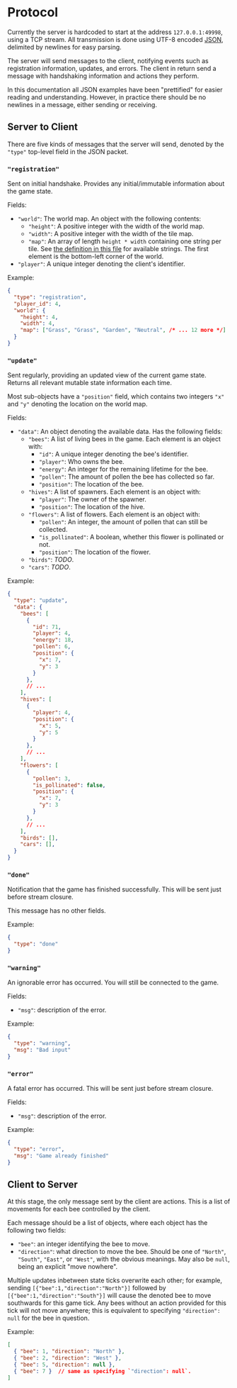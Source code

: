 # Protocol

Currently the server is hardcoded to start
at the address `127.0.0.1:49998`, using a TCP stream. 
All transmission is done using UTF-8 encoded 
[JSON](https://www.json.org/json-en.html),
delimited by newlines for easy parsing.

The server will send messages to the client,
notifying events such as registration information, updates, and errors.
The client in return send a message
with handshaking information and actions they perform.

In this documentation all JSON examples have been "prettified"
for easier reading and understanding.
However, in practice there should be no newlines in a message,
either sending or receiving.

## Server to Client

There are five kinds of messages that the server will send,
denoted by the `"type"` top-level field in the JSON packet.

### `"registration"`

Sent on initial handshake.
Provides any initial/immutable information about the game state.

Fields:

- `"world"`: The world map. An object with the following contents:
  - `"height"`: A positive integer with the width of the world map.
  - `"width"`: A positive integer with the width of the tile map.
  - `"map"`: An array of length `height * width` containing one string per tile.
    See [the definition in this file](src/game/world.rs) for available strings.
    The first element is the bottom-left corner of the world.
- `"player"`: A unique integer denoting the client's identifier.

Example:

```json
{
  "type": "registration",
  "player_id": 4,
  "world": {
    "height": 4,
    "width": 4,
    "map": ["Grass", "Grass", "Garden", "Neutral", /* ... 12 more */]
  }
}
```

### `"update"`

Sent regularly, providing an updated view of the current game state.
Returns all relevant mutable state information each time.

Most sub-objects have a `"position"` field,
which contains two integers `"x"` and `"y"`
denoting the location on the world map.

Fields:

- `"data"`: An object denoting the available data. Has the following fields:
  - `"bees"`: A list of living bees in the game. Each element is an object with:
    - `"id"`: A unique integer denoting the bee's identifier.
    - `"player"`: Who owns the bee.
    - `"energy"`: An integer for the remaining lifetime for the bee.
    - `"pollen"`: The amount of pollen the bee has collected so far.
    - `"position"`: The location of the bee.
  - `"hives"`: A list of spawners. Each element is an object with:
    - `"player"`: The owner of the spawner.
    - `"position"`: The location of the hive.
  - `"flowers"`: A list of flowers. Each element is an object with:
    - `"pollen"`: An integer, the amount of pollen that can still be collected.
    - `"is_pollinated"`: A boolean, whether this flower is pollinated or not.
    - `"position"`: The location of the flower.
  - `"birds"`: *TODO*.
  - `"cars"`: *TODO*.

Example:

```json
{
  "type": "update",
  "data": {
    "bees": [
      {
        "id": 71,
        "player": 4,
        "energy": 18,
        "pollen": 6,
        "position": { 
          "x": 7,
          "y": 3
        }
      },
      // ...
    ],
    "hives": [
      {
        "player": 4,
        "position": {
          "x": 5,
          "y": 5
        }
      },
      // ...
    ],
    "flowers": [
      {
        "pollen": 3,
        "is_pollinated": false,
        "position": {
          "x": 7,
          "y": 3
        }
      },
      // ...
    ],
    "birds": [],
    "cars": [],
  }
}
```

### `"done"`

Notification that the game has finished successfully.
This will be sent just before stream closure.

This message has no other fields.

Example:

```json
{
  "type": "done"
}
```

### `"warning"`

An ignorable error has occurred.
You will still be connected to the game.

Fields:

- `"msg"`: description of the error.

Example:

```json
{
  "type": "warning",
  "msg": "Bad input"
}
```

### `"error"`

A fatal error has occurred.
This will be sent just before stream closure.

Fields:

- `"msg"`: description of the error.

Example:

```json
{
  "type": "error",
  "msg": "Game already finished"
}
```

## Client to Server

At this stage, the only message sent by the client are actions.
This is a list of movements for each bee controlled by the client.

Each message should be a list of objects,
where each object has the following two fields:

- `"bee"`: an integer identifying the bee to move.
- `"direction"`: what direction to move the bee.
  Should be one of `"North"`, `"South"`, `"East"`, or `"West"`,
  with the obvious meanings.
  May also be `null`, being an explicit "move nowhere".

Multiple updates inbetween state ticks overwrite each other;
for example, sending `[{"bee":1,"direction":"North"}]`
followed by `[{"bee":1,"direction":"South"}]`
will cause the denoted bee to move southwards for this game tick.
Any bees without an action provided for this tick
will not move anywhere;
this is equivalent to specifying `"direction": null` for the bee in question.

Example:

```json
[
  { "bee": 1, "direction": "North" },
  { "bee": 2, "direction": "West" },
  { "bee": 5, "direction": null },
  { "bee": 7 }  // same as specifying `"direction": null`. 
]
```